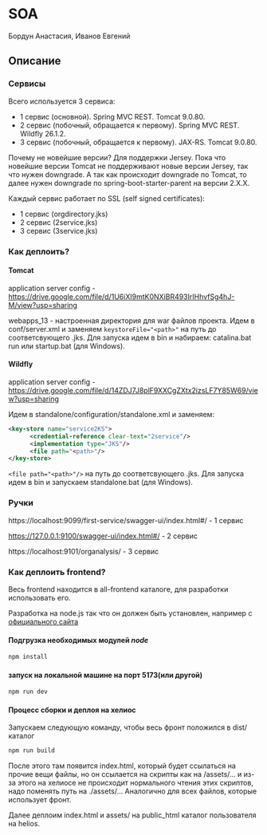 # SOA

Бордун Анастасия, Иванов Евгений

## Описание ##

### Сервисы ###
Всего используется 3 сервиса:
- 1 сервис (основной). Spring MVC REST. Tomcat 9.0.80.
- 2 сервис (побочный, обращается к первому). Spring MVC REST. Wildfly 26.1.2.
- 3 сервис (побочный, обращается к первому). JAX-RS. Tomcat 9.0.80.

Почему не новейшие версии?
Для поддержки Jersey. Пока что новейшие версии Tomcat не поддерживают новые версии Jersey, так что нужен downgrade. А так как происходит downgrade по Tomcat, то далее нужен downgrade по spring-boot-starter-parent на версии 2.X.X.

Каждый сервис работает по SSL (self signed certificates):
- 1 сервис (orgdirectory.jks)
- 2 сервис (2service.jks)
- 3 сервис (3service.jks)

### Как деплоить? ###

#### Tomcat ####
application server config - https://drive.google.com/file/d/1U6iXI9mtK0NXiBR493IrIHhvfSg4hJ-M/view?usp=sharing

webapps_13 - настроенная директория для war файлов проекта.
Идем в conf/server.xml и заменяем `keystoreFile="<path>"` на путь до соответсвующего .jks.
Для запуска идем в bin и набираем: catalina.bat run или startup.bat (для Windows).

#### Wildfly ####
application server config - https://drive.google.com/file/d/14ZDJ7J8plF9XXCgZXtx2izsLF7Y85W69/view?usp=sharing

Идем в standalone/configuration/standalone.xml и заменяем:
```xml
<key-store name="service2KS">
      <credential-reference clear-text="2service"/>
      <implementation type="JKS"/>
      <file path="<path>"/>
</key-store>
```

`<file path="<path>"/>` на путь до соответсвующего .jks.
Для запуска идем в bin и запускаем standalone.bat (для Windows).

### Ручки ###
https://localhost:9099/first-service/swagger-ui/index.html#/ - 1 сервис

https://127.0.0.1:9100/swagger-ui/index.html#/ - 2 сервис

https://localhost:9101/organalysis/ - 3 сервис


### Как деплоить frontend?

Весь frontend находится в all-frontend каталоге, для разработки использовать его.

Разработка на node.js так что он должен быть установлен, например с [официального сайта](https://nodejs.org/en/download)

#### Подгрузка необходимых модулей *node*

```sh
npm install
```

#### запуск на локальной машине на порт 5173(или другой)

```sh
npm run dev
```

#### Процесс сборки и деплоя на хелиос
Запускаем следующую команду, чтобы весь фронт положился в dist/ каталог
```sh
npm run build
```
После этого там появится index.html, который будет ссылаться на прочие вещи файлы,
но он ссылается на скрипты как на /assets/... и из-за этого на хелиосе не происходит нормального
чтения этих скриптов, надо поменять путь на ./assets/... Аналогично для всех файлов, которые
использует фронт.

Далее деплоим index.html и assets/ на public_html каталог пользователя на helios.

